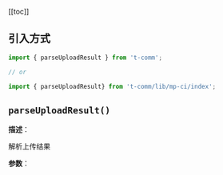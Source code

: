 [[toc]]

## 引入方式

```ts
import { parseUploadResult } from 't-comm';

// or

import { parseUploadResult} from 't-comm/lib/mp-ci/index';
```


## `parseUploadResult()` 


**描述**：<p>解析上传结果</p>

**参数**：



